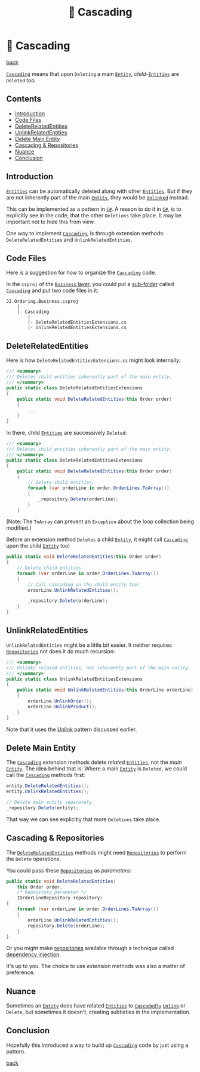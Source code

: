 ﻿---
title: "🎋 Cascading"
---

🎋 Cascading
============

[back](README.md)

[`Cascading`](../aspects.md#cascading) means that upon `Deleting` a main [`Entity`](data-access.md#entities), *child-*[`Entities`](data-access.md#entities) are `Deleted` too.

<h2>Contents</h2>

- [Introduction](#introduction)
- [Code Files](#code-files)
- [DeleteRelatedEntities](#deleterelatedentities)
- [UnlinkRelatedEntities](#unlinkrelatedentities)
- [Delete Main Entity](#delete-main-entity)
- [Cascading & Repositories](#cascading--repositories)
- [Nuance](#nuance)
- [Conclusion](#conclusion)


Introduction
------------

[`Entities`](data-access.md#entities) can be automatically deleted along with other [`Entities`](data-access.md#entities). But if they are not inherently part of the main [`Entity`](data-access.md#entities), they would be [`Unlinked`](#unlink) instead.

This can be implemented as a pattern in [`C#`](../api/table.md#csharp). A reason to do it in [`C#`](../api/table.md#csharp), is to explicitly see in the code, that the other `Deletions` take place. It may be important not to hide this from view.

One way to implement [`Cascading`](../aspects.md#cascading), is through extension methods:  
`DeleteRelatedEntities` and `UnlinkRelatedEntities`.


Code Files
----------

Here is a suggestion for how to organize the [`Cascading`](#cascading) code.

In the `csproj` of the [`Business` layer](../layers.md#business-layer), you could put a [sub-folder](../namespaces-assemblies-and-folders.md#patterns) called [`Cascading`](#cascading) and put two code files in it:

```
JJ.Ordering.Business.csproj
    |
    |- Cascading
        |
        |- DeleteRelatedEntitiesExtensions.cs
        |- UnlinkRelatedEntitiesExtensions.cs
```


DeleteRelatedEntities
---------------------

Here is how  `DeleteRelatedEntitiesExtensions.cs` might look internally:

```cs
/// <summary>
/// Deletes child entities inherently part of the main entity.
/// </summary>
public static class DeleteRelatedEntitiesExtensions
{
    public static void DeleteRelatedEntities(this Order order)
    {
        ...
    }
}
```

In there, child [`Entities`](data-access.md#entities) are successively `Deleted`:

```cs
/// <summary>
/// Deletes child entities inherently part of the main entity.
/// </summary>
public static class DeleteRelatedEntitiesExtensions
{
    public static void DeleteRelatedEntities(this Order order)
    {
        // Delete child entities.
        foreach (var orderLine in order.OrderLines.ToArray())
        {
            _repository.Delete(orderLine);
        }
    }
```

(Note: The `ToArray` can prevent an `Exception` about the loop collection being modified.)

Before an extension method `Deletes` a child [`Entity`](data-access.md#entities), it might call [`Cascading`](#cascading) upon the child [`Entity`](data-access.md#entities) too!

```cs
public static void DeleteRelatedEntities(this Order order)
{
    // Delete child entities.
    foreach (var orderLine in order.OrderLines.ToArray())
    {
        // Call cascading on the child entity too!
        orderLine.UnlinkRelatedEntities(); 

        _repository.Delete(orderLine);
    }
}
```


UnlinkRelatedEntities
---------------------

`UnlinkRelatedEntities` might be a little bit easier. It neither requires [`Repositories`](data-access.md#repository) not does it do much recursion:

```cs
/// <summary>
/// Unlinks related entities, not inherently part of the main entity.
/// </summary>
public static class UnlinkRelatedEntitiesExtensions
{
    public static void UnlinkRelatedEntities(this OrderLine orderLine)
    {
        orderLine.UnlinkOrder();
        orderLine.UnlinkProduct();
    }
}
```

Note that it uses the [Unlink](#unlink) pattern discussed earlier.


Delete Main Entity
------------------

The [`Cascading`](#cascading) extension methods delete *related* [`Entities`](data-access.md#entities), not the *main* [`Entity`](data-access.md#entities). The idea behind that is: Where a main [`Entity`](data-access.md#entities) is `Deleted`, we could call the [`Cascading`](#cascading) methods first:

```cs
entity.DeleteRelatedEntities();
entity.UnlinkRelatedEntities();

// Delete main entity separately.
_repository.Delete(entity);
```

That way we can see explicitly that more `Deletions` take place.


Cascading & Repositories
------------------------

The [`DeleteRelatedEntities`](#deleterelatedentities) methods might need [`Repositories`](data-access.md#repository) to perform the `Delete` operations.

You could pass these [`Repositories`](data-access.md#repository) as *parameters:*

```cs
public static void DeleteRelatedEntities(
    this Order order,
    /* Repository parameter */
    IOrderLineRepository repository)
{
    foreach (var orderLine in order.OrderLines.ToArray())
    {
        orderLine.UnlinkRelatedEntities();
        repository.Delete(orderLine);
    }
}
```

Or you might make [repositories](data-access.md#repository) available through a technique called [dependency injection](../practices-and-principles.md#dependency-injection).
 
It's up to you. The choice to use *extension* methods was also a matter of preference.


Nuance
------

Sometimes an [`Entity`](data-access.md#entities) does have related [`Entities`](data-access.md#entities) to [`Cascadedly`](#cascading) [`Unlink`](#unlink) or `Delete`, but sometimes it doesn't, creating subtleties in the implementation.


Conclusion
----------

Hopefully this introduced a way to build up [`Cascading`](#cascading) code by just using a pattern.


[back](README.md)
